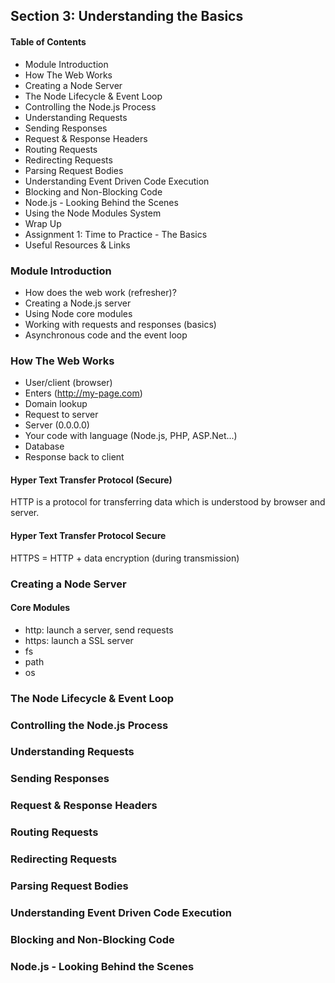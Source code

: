 ## Section 3: Understanding the Basics

#### Table of Contents
- Module Introduction
- How The Web Works
- Creating a Node Server
- The Node Lifecycle & Event Loop
- Controlling the Node.js Process
- Understanding Requests
- Sending Responses
- Request & Response Headers
- Routing Requests
- Redirecting Requests
- Parsing Request Bodies
- Understanding Event Driven Code Execution
- Blocking and Non-Blocking Code
- Node.js - Looking Behind the Scenes
- Using the Node Modules System
- Wrap Up
- Assignment 1: Time to Practice - The Basics
- Useful Resources & Links


### Module Introduction
- How does the web work (refresher)?
- Creating a Node.js server
- Using Node core modules
- Working with requests and responses (basics)
- Asynchronous code and the event loop


### How The Web Works
- User/client (browser)
- Enters (http://my-page.com)
- Domain lookup
- Request to server
- Server (0.0.0.0)
- Your code with language (Node.js, PHP, ASP.Net...)
- Database
- Response back to client

#### Hyper Text Transfer Protocol (Secure)
HTTP is a protocol for transferring data which is understood by browser and server.

#### Hyper Text Transfer Protocol Secure
HTTPS = HTTP + data encryption (during transmission)


### Creating a Node Server

#### Core Modules
- http: launch a server, send requests
- https: launch a SSL server
- fs
- path
- os




### The Node Lifecycle & Event Loop


### Controlling the Node.js Process


### Understanding Requests


### Sending Responses


### Request & Response Headers


### Routing Requests


### Redirecting Requests


### Parsing Request Bodies


### Understanding Event Driven Code Execution


### Blocking and Non-Blocking Code


### Node.js - Looking Behind the Scenes
